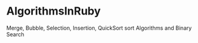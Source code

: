 # AlgorithmsInRuby


Merge, Bubble, Selection, Insertion, QuickSort sort Algorithms and Binary Search
